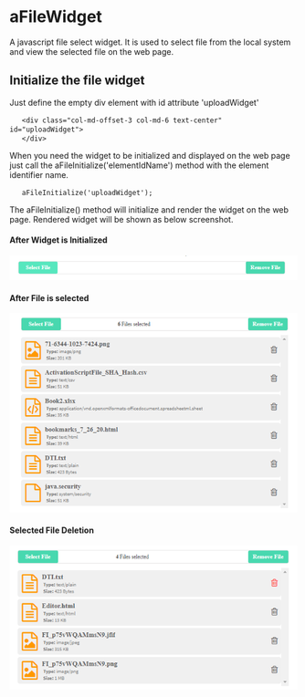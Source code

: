 # aFileWidget
A javascript file select widget. It is used to select file from the local system and view the selected file on the web page.

## Initialize the file widget

Just define the empty div element with id attribute 'uploadWidget'

```shell
   <div class="col-md-offset-3 col-md-6 text-center" id="uploadWidget"> 
   </div>
```

When you need the widget to be initialized and displayed on the web page just call the aFileInitialize('elementIdName') method with the element identifier name.

```shell
   aFileInitialize('uploadWidget');
```

The aFileInitialize() method will initialize and render the widget on the web page. 
Rendered widget will be shown as below screenshot.


#### After Widget is Initialized
![Widget Initialization](https://github.com/ankurkmaurya/aFileWidget/blob/main/Screenshot/Widget%20Initialization.PNG)

#### After File is selected
![Widget Initialization](https://github.com/ankurkmaurya/aFileWidget/blob/main/Screenshot/Widget%20File%20Selection.PNG)


#### Selected File Deletion
![Widget Initialization](https://github.com/ankurkmaurya/aFileWidget/blob/main/Screenshot/Widget%20File%20Deletion.PNG)




